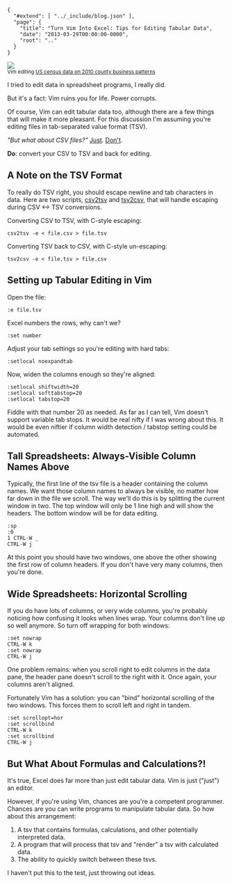 
    {
      "#extend": [ "../_include/blog.json" ],
      "page": {
        "title": "Turn Vim Into Excel: Tips for Editing Tabular Data",
        "date": "2013-03-29T00:00:00-0000",
        "root": ".."
      }
    }

<div class="center image">
  <a href="{{ page.root }}/images/blog/vim-as-spreadsheet.png"><img src="{{ page.root }}/images/blog/vim-as-spreadsheet-thumbnail.png" /></a><br/>
  <small>Vim editing <a href="http://www.census.gov/econ/cbp/download/">US census data on 2010 county business patterns</a></small>
</div>

I tried to edit data in spreadsheet programs, I really did.

But it's a fact: Vim ruins you for life. Power corrupts.

Of course, Vim can edit tabular data too, although there are a few things that will make it more pleasant. For this discussion I'm assuming you're editing files in tab-separated value format (TSV).

*"But what about CSV files?"* [Just](http://en.wikipedia.org/wiki/Comma-separated_values#Lack_of_a_standard). [Don't](http://www.catb.org/esr/writings/taoup/html/ch05s02.html).

**Do**: convert your CSV to TSV and back for editing.


## A Note on the TSV Format ##

To really do TSV right, you should escape newline and tab characters in data. Here are two scripts, [csv2tsv](https://gist.github.com/acg/5312217) and [tsv2csv](https://gist.github.com/acg/5312238), that will handle escaping during CSV <-> TSV conversions.

Converting CSV to TSV, with C-style escaping:

    csv2tsv -e < file.csv > file.tsv

Converting TSV back to CSV, with C-style un-escaping:

    tsv2csv -e < file.tsv > file.csv


## Setting up Tabular Editing in Vim ##

Open the file:

    :e file.tsv

Excel numbers the rows, why can't we?

    :set number

Adjust your tab settings so you're editing with hard tabs:

    :setlocal noexpandtab

Now, widen the columns enough so they're aligned:

    :setlocal shiftwidth=20
    :setlocal softtabstop=20
    :setlocal tabstop=20

Fiddle with that number 20 as needed. As far as I can tell, Vim doesn't support variable tab stops. It would be real nifty if I was wrong about this. It would be even niftier if column width detection / tabstop setting could be automated.


## Tall Spreadsheets: Always-Visible Column Names Above ##

Typically, the first line of the tsv file is a header containing the column names. We want those column names to always be visible, no matter how far down in the file we scroll. The way we'll do this is by splitting the current window in two. The top window will only be 1 line high and will show the headers. The bottom window will be for data editing.

    :sp
    :0
    1 CTRL-W _
    CTRL-W j

At this point you should have two windows, one above the other showing the first row of column headers. If you don't have very many columns, then you're done.


## Wide Spreadsheets: Horizontal Scrolling ##

If you do have lots of columns, or very wide columns, you're probably noticing how confusing it looks when lines wrap. Your columns don't line up so well anymore. So turn off wrapping for both windows:

    :set nowrap
    CTRL-W k
    :set nowrap
    CTRL-W j

One problem remains: when you scroll right to edit columns in the data pane, the header pane doesn't scroll to the right with it. Once again, your columns aren't aligned.

Fortunately Vim has a solution: you can "bind" horizontal scrolling of the two windows. This forces them to scroll left and right in tandem.

    :set scrollopt=hor
    :set scrollbind
    CTRL-W k
    :set scrollbind
    CTRL-W j


## But What About Formulas and Calculations?! ##

It's true, Excel does far more than just edit tabular data. Vim is just ("just") an editor.

However, if you're using Vim, chances are you're a competent programmer. Chances are you can write programs to manipulate tabular data. So how about this arrangement:

1. A tsv that contains formulas, calculations, and other potentially interpreted data.
2. A program that will process that tsv and "render" a tsv with calculated data.
3. The ability to quickly switch between these tsvs.

I haven't put this to the test, just throwing out ideas.

